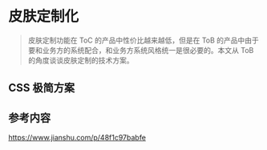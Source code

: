 # 皮肤定制化

> 皮肤定制功能在 ToC 的产品中性价比越来越低，但是在 ToB 的产品中由于要和业务方的系统配合，和业务方系统风格统一是很必要的。本文从 ToB 的角度谈谈皮肤定制的技术方案。

## CSS 极简方案





## 参考内容

https://www.jianshu.com/p/48f1c97babfe

